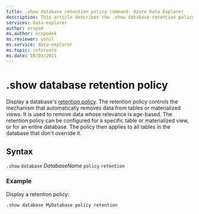 ```yaml
---
title: .show database retention policy command- Azure Data Explorer
description: This article describes the .show database retention policy command in Azure Data Explorer.
services: data-explorer
author: orspod
ms.author: orspodek
ms.reviewer: yonil
ms.service: data-explorer
ms.topic: reference
ms.date: 10/03/2021
---
```

# .show database retention policy

Display a database's [retention policy](retentionpolicy.md). The retention policy controls the mechanism that automatically removes data from tables or materialized views. It is used to remove data whose relevance is age-based. The retention policy can be configured for a specific table or materialized view, or for an entire database. The policy then applies to all tables in the database that don't override it.
 

## Syntax

`.show` `database` *DatabaseName* `policy` `retention` 

### Example

Display a retention policy:

```kusto
.show database MyDatabase policy retention 
```
